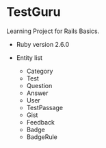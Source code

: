 # TestGuru

Learning Project for Rails Basics. 

* Ruby version 2.6.0

* Entity list
  * Category
  * Test
  * Question
  * Answer
  * User
  * TestPassage
  * Gist
  * Feedback
  * Badge
  * BadgeRule
  
